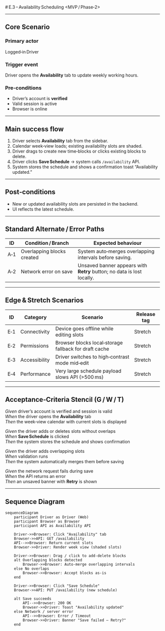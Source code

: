 # E.3 – Availability Scheduling <MVP / Phase‑2>

---

## Core Scenario

### Primary actor  
Logged‑in Driver

### Trigger event  
Driver opens the **Availability** tab to update weekly working hours.

### Pre‑conditions  
* Driver’s account is **verified**  
* Valid session is active  
* Browser is online  

---

## Main success flow

1. Driver selects **Availability** tab from the sidebar.  
2. Calendar week‑view loads; existing availability slots are shaded.  
3. Driver drags to create new time‑blocks or clicks existing blocks to delete.  
4. Driver clicks **Save Schedule** → system calls `/availability` API.  
5. System stores the schedule and shows a confirmation toast “Availability updated.”  

---

## Post‑conditions  
* New or updated availability slots are persisted in the backend.  
* UI reflects the latest schedule.

---

## Standard Alternate / Error Paths

| ID  | Condition / Branch          | Expected behaviour                                                       |
|-----|-----------------------------|--------------------------------------------------------------------------|
| A‑1 | Overlapping blocks created  | System auto‑merges overlapping intervals before saving.                 |
| A‑2 | Network error on save       | Unsaved banner appears with **Retry** button; no data is lost locally.  |

---

## Edge & Stretch Scenarios

| ID  | Category       | Scenario                                              | Release tag |
|-----|----------------|-------------------------------------------------------|-------------|
| E‑1 | Connectivity   | Device goes offline while editing slots               | Stretch     |
| E‑2 | Permissions    | Browser blocks local‑storage fallback for draft cache | Stretch     |
| E‑3 | Accessibility  | Driver switches to high‑contrast mode mid‑edit        | Stretch     |
| E‑4 | Performance    | Very large schedule payload slows API (>500 ms)       | Stretch     |

---

## Acceptance‑Criteria Stencil (G / W / T)

*Given* driver’s account is verified and session is valid  
*When* the driver opens the **Availability** tab  
*Then* the week‑view calendar with current slots is displayed  

*Given* the driver adds or deletes slots without overlaps  
*When* **Save Schedule** is clicked  
*Then* the system stores the schedule and shows confirmation  

*Given* the driver adds overlapping slots  
*When* validation runs  
*Then* the system automatically merges them before saving  

*Given* the network request fails during save  
*When* the API returns an error  
*Then* an unsaved banner with **Retry** is shown  

---

## Sequence Diagram

```mermaid
sequenceDiagram
    participant Driver as Driver (Web)
    participant Browser as Browser
    participant API as Availability API

    Driver->>Browser: Click "Availability" tab
    Browser->>API: GET /availability
    API-->>Browser: Return current slots
    Browser->>Driver: Render week view (shaded slots)

    Driver->>Browser: Drag / click to add‑delete blocks
    alt Overlapping blocks detected
        Browser->>Browser: Auto‑merge overlapping intervals
    else No overlaps
        Browser->>Browser: Accept blocks as‑is
    end

    Driver->>Browser: Click "Save Schedule"
    Browser->>API: PUT /availability (new schedule)

    alt Save succeeds
        API-->>Browser: 200 OK
        Browser->>Driver: Toast "Availability updated"
    else Network / server error
        API-->>Browser: Error / Timeout
        Browser->>Driver: Banner "Save failed – Retry?"
    end
